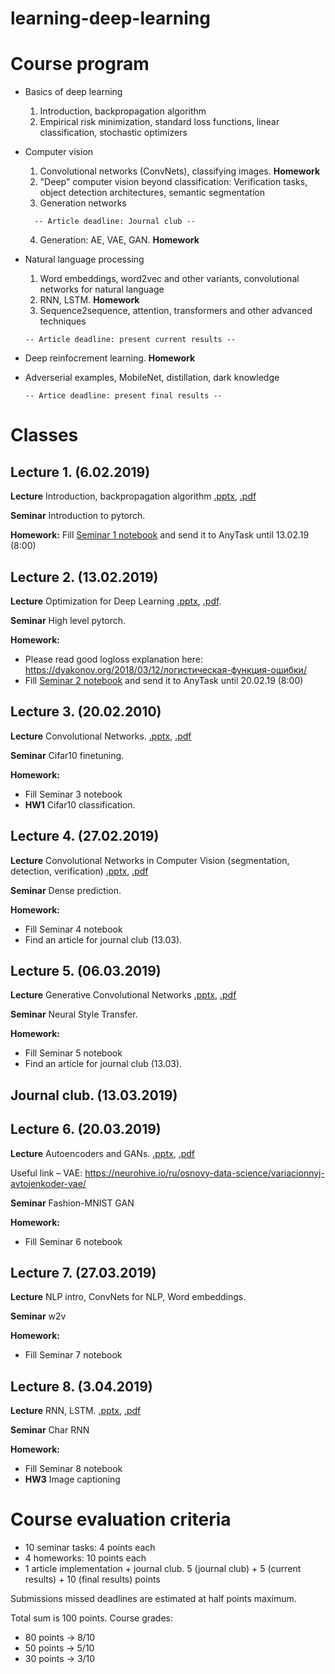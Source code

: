 # learning-deep-learning

# Course program

* Basics of deep learning
  1. Introduction, backpropagation algorithm
  2. Empirical risk minimization, standard loss functions, linear classification, stochastic optimizers
* Computer vision
  1. Convolutional networks (ConvNets), classifying images. **Homework**
  2. "Deep" computer vision beyond classification: Verification tasks, object detection architectures, semantic segmentation
  3. Generation networks
    ```
      -- Article deadline: Journal club --
    ```
  4. Generation: AE, VAE, GAN. **Homework**
* Natural language processing
  1. Word embeddings, word2vec and other variants, convolutional networks for natural language
  2. RNN, LSTM. **Homework**
  3. Sequence2sequence, attention, transformers and other advanced techniques
  
  ```
  -- Article deadline: present current results --
  ```
* Deep reinfocrement learning. **Homework**
* Adverserial examples, MobileNet, distillation, dark knowledge

  ```
  -- Artice deadline: present final results --
  ```

# Classes

## Lecture 1. (6.02.2019)
**Lecture** Introduction, backpropagation algorithm [.pptx](https://drive.google.com/open?id=12-E7YoEZiDBPl7ZGI5KFQwwiPIHHuVDi), [.pdf](https://drive.google.com/open?id=1VmZ3VL9m9v0In_5utGlS3KKd8DIgAfqB)

**Seminar** Introduction to pytorch.

**Homework:** Fill [Seminar 1 notebook](01_intro/seminar_pytorch_vs_numpy.ipynb) and send it to AnyTask until 13.02.19 (8:00)

## Lecture 2. (13.02.2019)
**Lecture** Optimization for Deep Learning [.pptx](https://drive.google.com/open?id=19e-rf_b1jBT_lv_aOkObvYXM3nbSxhG4), [.pdf](https://drive.google.com/open?id=1GwFNLKiA-lPVX88cc6uWNFkunLcirgs6).

**Seminar** High level pytorch.

**Homework:**
* Please read good logloss explanation here: https://dyakonov.org/2018/03/12/логистическая-функция-ошибки/
* Fill [Seminar 2 notebook](02_basic_nn/seminar_high_level_pytorch.ipynb) and send it to AnyTask until 20.02.19 (8:00)


## Lecture 3. (20.02.2010)
**Lecture** Convolutional Networks. [.pptx](https://drive.google.com/open?id=1rltJSToDGCI37wWVC3IGRLUUKYixRK6J), [.pdf](https://drive.google.com/open?id=1vi29F7q44bvhKXtZ-MQsjPQ7CkNQEQuE)

**Seminar** Cifar10 finetuning.

**Homework:**
* Fill Seminar 3 notebook
* **HW1** Cifar10 classification.


## Lecture 4. (27.02.2019)
**Lecture** Convolutional Networks in Computer Vision (segmentation, detection, verification) [.pptx](https://drive.google.com/open?id=1aAW22FkAWMt6ZMiEbGtHrX1S0XLY-H72), [.pdf](https://drive.google.com/open?id=16XnW4KheNSuFjjHce6M01qfrxe0NGmnl)

**Seminar** Dense prediction.

**Homework:**
* Fill Seminar 4 notebook
* Find an article for journal club (13.03).

## Lecture 5. (06.03.2019)
**Lecture** Generative Convolutional Networks [.pptx](https://drive.google.com/file/d/1PXWn-0G3OLM24yfQWiXm-t_fj8lIQNZ0/view?usp=sharing), [.pdf](https://drive.google.com/file/d/1BBXqao38645yTlRTtYLrnmXoylwY0AjP/view?usp=sharing)

**Seminar** Neural Style Transfer.

**Homework:**
* Fill Seminar 5 notebook
* Find an article for journal club (13.03).

## Journal club. (13.03.2019)

## Lecture 6. (20.03.2019)
**Lecture** Autoencoders and GANs. [.pptx](https://drive.google.com/open?id=1LUL1uUahloUKUrLYAMvNuIErX9BakGz9), [.pdf](https://drive.google.com/open?id=1trIvsIRuXBbONyHPUCyVjuzb34HIjIv1)

Useful link – VAE: https://neurohive.io/ru/osnovy-data-science/variacionnyj-avtojenkoder-vae/

**Seminar** Fashion-MNIST GAN

**Homework:**
* Fill Seminar 6 notebook

## Lecture 7. (27.03.2019)
**Lecture** NLP intro, ConvNets for NLP, Word embeddings.

**Seminar** w2v

**Homework:**
* Fill Seminar 7 notebook

## Lecture 8. (3.04.2019)
**Lecture** RNN, LSTM. [.pptx](https://drive.google.com/open?id=1A0e0My9G_jMxUadYU-7SDl0spWyigK8g), [.pdf](https://drive.google.com/open?id=1MxqvNJSGOwHZlPC9MnLSklxpZNhLnQaV)

**Seminar** Char RNN

**Homework:**
* Fill Seminar 8 notebook
* **HW3** Image captioning

# Сourse evaluation criteria

* 10 seminar tasks: 4 points each
* 4 homeworks: 10 points each
* 1 article implementation + journal club. 5 (journal club) + 5 (current results) + 10 (final results) points

Submissions missed deadlines are estimated at half points maximum.

Total sum is 100 points. Course grades:
* 80 points -> 8/10
* 50 points -> 5/10
* 30 points -> 3/10
